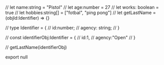 // let name:string = "Pistol"
// let age:number = 27
// let works: boolean = true
// let hobbies:string[] = ["fotbal", "ping pong"]
// let getLastName = (objId:Identifier) => {}

// type Identifier = {
//   id:number;
//   agency: string;
// }

// const identifierObj:Identifier = {
//   id:1,
//   agency:"Open"
// }

// getLastName(identifierObj)

export null